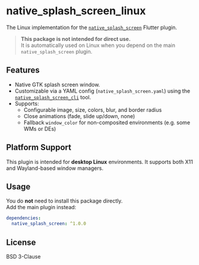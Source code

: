# native_splash_screen_linux

The Linux implementation for the [`native_splash_screen`](https://pub.dev/packages/native_splash_screen) Flutter plugin.

> **This package is not intended for direct use.**  
> It is automatically used on Linux when you depend on the main `native_splash_screen` plugin.

## Features

- Native GTK splash screen window.
- Customizable via a YAML config (`native_splash_screen.yaml`) using the [`native_splash_screen_cli`](https://pub.dev/packages/native_splash_screen_cli) tool.
- Supports:
  - Configurable image, size, colors, blur, and border radius
  - Close animations (fade, slide up/down, none)
  - Fallback `window_color` for non-composited environments (e.g. some WMs or DEs)

## Platform Support

This plugin is intended for **desktop Linux** environments. It supports both X11 and Wayland-based window managers.

## Usage

You do **not** need to install this package directly.  
Add the main plugin instead:

```yaml
dependencies:
  native_splash_screen: ^1.0.0
```
## License

BSD 3-Clause